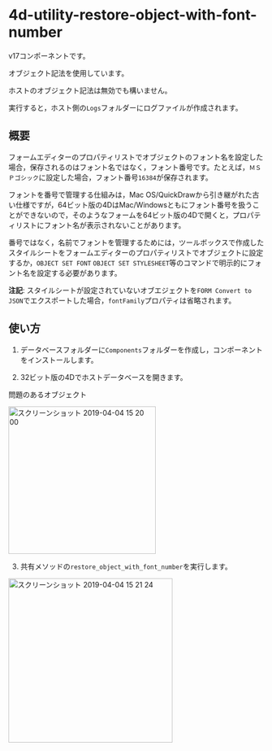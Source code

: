 # 4d-utility-restore-object-with-font-number

v17コンポーネントです。

オブジェクト記法を使用しています。

ホストのオブジェクト記法は無効でも構いません。

実行すると，ホスト側の``Logs``フォルダーにログファイルが作成されます。

## 概要

フォームエディターのプロパティリストでオブジェクトのフォント名を設定した場合，保存されるのはフォント名ではなく，フォント番号です。たとえば，``ＭＳ　Ｐゴシック``に設定した場合，フォント番号``16384``が保存されます。

フォントを番号で管理する仕組みは，Mac OS/QuickDrawから引き継がれた古い仕様ですが，64ビット版の4DはMac/Windowsともにフォント番号を扱うことができないので，そのようなフォームを64ビット版の4Dで開くと，プロパティリストにフォント名が表示されないことがあります。




番号ではなく，名前でフォントを管理するためには，ツールボックスで作成したスタイルシートをフォームエディターのプロパティリストでオブジェクトに設定するか，``OBJECT SET FONT`` ``OBJECT SET STYLESHEET``等のコマンドで明示的にフォント名を設定する必要があります。

**注記**: スタイルシートが設定されていないオブエジェクトを``FORM Convert to JSON``でエクスポートした場合，``fontFamily``プロパティは省略されます。

## 使い方

1. データベースフォルダーに``Components``フォルダーを作成し，コンポーネントをインストールします。

2. 32ビット版の4Dでホストデータベースを開きます。

問題のあるオブジェクト

<img width="290" alt="スクリーンショット 2019-04-04 15 20 00" src="https://user-images.githubusercontent.com/1725068/55533702-233dc780-56ed-11e9-8301-f7787fdb8bad.png">

3. 共有メソッドの``restore_object_with_font_number``を実行します。

<img width="323" alt="スクリーンショット 2019-04-04 15 21 24" src="https://user-images.githubusercontent.com/1725068/55533768-52eccf80-56ed-11e9-8f47-b462ac4ea3cd.png">
